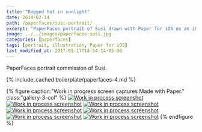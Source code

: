 ```yaml
---
title: "Rugged hat in sunlight"
date: 2014-02-14
path: /paperfaces/susi-portrait/
excerpt: "PaperFaces portrait of Susi drawn with Paper for iOS on an iPad."
image: ../../images/paperfaces-susi.jpg
categories: [paperfaces]
tags: [portrait, illustration, Paper for iOS]
last_modified_at: 2017-01-17T14:54:14-05:00
---
```


PaperFaces portrait commission of Susi.

{% include_cached boilerplate/paperfaces-4.md %}

{% figure caption:"Work in progress screen captures Made with Paper." class:"gallery-3-col" %}
[![Work in process screenshot](../../images/paperfaces-susi-process-1-600.jpg)](../../images/paperfaces-susi-process-1-lg.jpg)
[![Work in process screenshot](../../images/paperfaces-susi-process-2-600.jpg)](../../images/paperfaces-susi-process-2-lg.jpg)
[![Work in process screenshot](../../images/paperfaces-susi-process-3-600.jpg)](../../images/paperfaces-susi-process-3-lg.jpg)
[![Work in process screenshot](../../images/paperfaces-susi-process-4-600.jpg)](../../images/paperfaces-susi-process-4-lg.jpg)
[![Work in process screenshot](../../images/paperfaces-susi-process-5-600.jpg)](../../images/paperfaces-susi-process-5-lg.jpg)
[![Work in process screenshot](../../images/paperfaces-susi-process-6-600.jpg)](../../images/paperfaces-susi-process-6-lg.jpg)
[![Work in process screenshot](../../images/paperfaces-susi-process-7-600.jpg)](../../images/paperfaces-susi-process-7-lg.jpg)
{% endfigure %}
